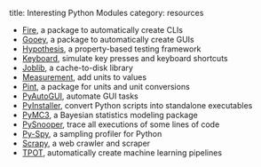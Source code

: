 title: Interesting Python Modules
category: resources

* [Fire](https://github.com/google/python-fire), a package to automatically create CLIs
* [Gooey](https://github.com/chriskiehl/Gooey#gooey), a package to automatically create GUIs
* [Hypothesis](https://hypothesis.works/), a property-based testing framework
* [Keyboard](https://github.com/boppreh/keyboard), simulate key presses and keyboard shortcuts
* [Joblib](https://joblib.readthedocs.io), a cache-to-disk library
* [Measurement](https://github.com/coddingtonbear/python-measurement), add units to values
* [Pint](https://pint.readthedocs.io/en/latest/), a package for units and unit conversions
* [PyAutoGUI](https://pyautogui.readthedocs.io), automate GUI tasks
* [PyInstaller](https://www.pyinstaller.org/), convert Python scripts into standalone executables
* [PyMC3](http://docs.pymc.io/), a Bayesian statistics modeling package
* [PySnooper](https://github.com/cool-RR/pysnooper), trace all executions of some lines of code
* [Py-Spy](https://github.com/benfred/py-spy), a sampling profiler for Python
* [Scrapy](https://scrapy.org/), a web crawler and scraper
* [TPOT](https://github.com/EpistasisLab/tpot), automatically create machine learning pipelines
